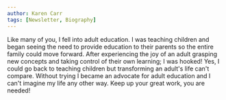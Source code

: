 ```yaml
---
author: Karen Carr
tags: [Newsletter, Biography]
---
```

Like many of you, I fell into adult education. I was teaching children and began seeing the need to provide education to their parents so the entire family could move forward. After experiencing the joy of an adult grasping new concepts and taking control of their own learning; I was hooked! Yes, I could go back to teaching children but transforming an adult's life can't compare. Without trying I became an advocate for adult education and I can't imagine my life any other way. Keep up your great work, you are needed!